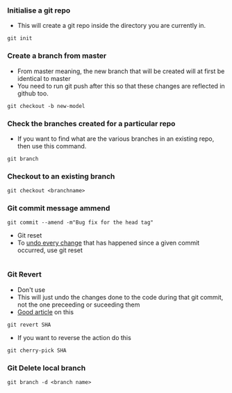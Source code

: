 
### Initialise a git repo 
- This will create a git repo inside the directory you are currently in.
```
git init
```

### Create a branch from master
- From master meaning, the new branch that will be created will at first be identical to master
- You need to run git push after this so that these changes are reflected in github too.
```
git checkout -b new-model
```

### Check the branches created for a particular repo
- If you want to find what are the various branches in an existing repo, then use this command.
```
git branch
```

### Checkout to an existing branch
```
git checkout <branchname>
```

### Git commit message ammend 
```
git commit --amend -m"Bug fix for the head tag"
```



- Git reset 
- To [undo every change](https://www.theserverside.com/video/Dont-git-revert-that-last-commit-git-reset-instead) that has happened since a given commit occurred, use git reset
```

```

### Git Revert
- Don't use
- This will just undo the changes done to the code during that git commit, not the one preceeding or suceeding them
- [Good article](https://www.theserverside.com/tutorial/How-to-git-revert-a-commit-A-simple-undo-changes-example) on this
```
git revert SHA
```

- If you want to reverse the action do this
```
git cherry-pick SHA
```

### Git Delete local branch
```
git branch -d <branch name>
```
